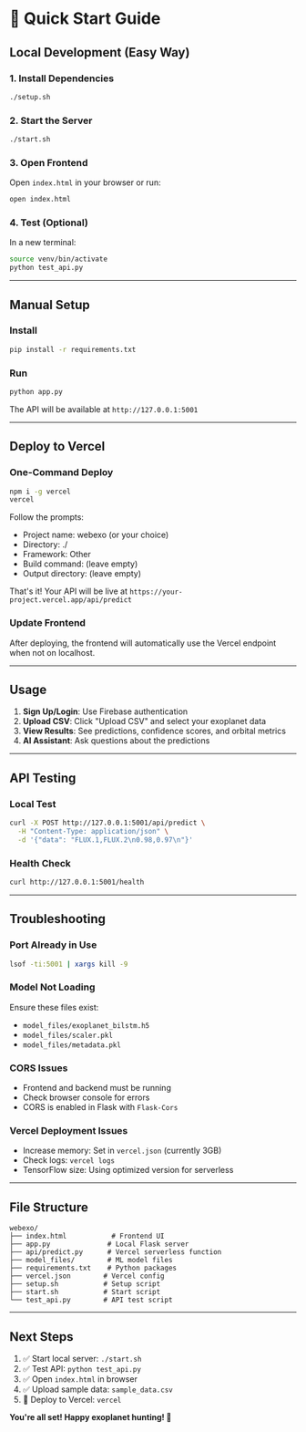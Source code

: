 # 🚀 Quick Start Guide

## Local Development (Easy Way)

### 1. Install Dependencies
```bash
./setup.sh
```

### 2. Start the Server
```bash
./start.sh
```

### 3. Open Frontend
Open `index.html` in your browser or run:
```bash
open index.html
```

### 4. Test (Optional)
In a new terminal:
```bash
source venv/bin/activate
python test_api.py
```

---

## Manual Setup

### Install
```bash
pip install -r requirements.txt
```

### Run
```bash
python app.py
```

The API will be available at `http://127.0.0.1:5001`

---

## Deploy to Vercel

### One-Command Deploy
```bash
npm i -g vercel
vercel
```

Follow the prompts:
- Project name: webexo (or your choice)
- Directory: ./
- Framework: Other
- Build command: (leave empty)
- Output directory: (leave empty)

That's it! Your API will be live at `https://your-project.vercel.app/api/predict`

### Update Frontend
After deploying, the frontend will automatically use the Vercel endpoint when not on localhost.

---

## Usage

1. **Sign Up/Login**: Use Firebase authentication
2. **Upload CSV**: Click "Upload CSV" and select your exoplanet data
3. **View Results**: See predictions, confidence scores, and orbital metrics
4. **AI Assistant**: Ask questions about the predictions

---

## API Testing

### Local Test
```bash
curl -X POST http://127.0.0.1:5001/api/predict \
  -H "Content-Type: application/json" \
  -d '{"data": "FLUX.1,FLUX.2\n0.98,0.97\n"}'
```

### Health Check
```bash
curl http://127.0.0.1:5001/health
```

---

## Troubleshooting

### Port Already in Use
```bash
lsof -ti:5001 | xargs kill -9
```

### Model Not Loading
Ensure these files exist:
- `model_files/exoplanet_bilstm.h5`
- `model_files/scaler.pkl`
- `model_files/metadata.pkl`

### CORS Issues
- Frontend and backend must be running
- Check browser console for errors
- CORS is enabled in Flask with `Flask-Cors`

### Vercel Deployment Issues
- Increase memory: Set in `vercel.json` (currently 3GB)
- Check logs: `vercel logs`
- TensorFlow size: Using optimized version for serverless

---

## File Structure

```
webexo/
├── index.html           # Frontend UI
├── app.py              # Local Flask server
├── api/predict.py      # Vercel serverless function
├── model_files/        # ML model files
├── requirements.txt    # Python packages
├── vercel.json        # Vercel config
├── setup.sh           # Setup script
├── start.sh           # Start script
└── test_api.py        # API test script
```

---

## Next Steps

1. ✅ Start local server: `./start.sh`
2. ✅ Test API: `python test_api.py`
3. ✅ Open `index.html` in browser
4. ✅ Upload sample data: `sample_data.csv`
5. 🚀 Deploy to Vercel: `vercel`

**You're all set! Happy exoplanet hunting! 🌌**

